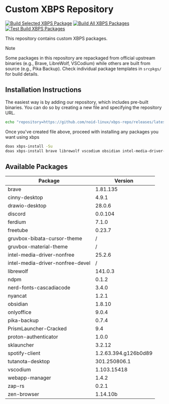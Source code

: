# Custom XBPS Repository

[![Build Selected XBPS Package](https://github.com/noid-linux/xbps-repo/actions/workflows/build-selected-packages.yml/badge.svg)](https://github.com/noid-linux/xbps-repo/actions/workflows/build-selected-packages.yml) [![Build All XBPS Packages](https://github.com/noid-linux/xbps-repo/actions/workflows/build-all-packages.yml/badge.svg)](https://github.com/noid-linux/xbps-repo/actions/workflows/build-all-packages.yml) [![Test Build XBPS Packages](https://github.com/noid-linux/xbps-repo/actions/workflows/test-build-packages.yml/badge.svg)](https://github.com/noid-linux/xbps-repo/actions/workflows/test-build-packages.yml)

This repository contains custom XBPS packages.

> [!NOTE]
> Some packages in this repository are repackaged from official upstream binaries (e.g., Brave, LibreWolf, VSCodium) while others are built from source (e.g., Pika Backup). Check individual package templates in `srcpkgs/` for build details.

## Installation Instructions

The easiest way is by adding our repository, which includes pre-built binaries. You can do so by creating a new file and specifying the repository URL.

```bash
echo "repository=https://github.com/noid-linux/xbps-repo/releases/latest/download" | doas tee /etc/xbps.d/noid-xbps-repo.conf
```

Once you've created file above, proceed with installing any packages you want using xbps

```bash
doas xbps-install -Su
doas xbps-install brave librewolf vscodium obsidian intel-media-driver-nonfree
```

## Available Packages

| Package                          | Version              |
| -------------------------------- | -------------------- |
| brave                            | 1.81.135             |
| cinny-desktop                    | 4.9.1                |
| drawio-desktop                   | 28.0.6               |
| discord                          | 0.0.104              |
| ferdium                          | 7.1.0                |
| freetube                         | 0.23.7               |
| gruvbox-bibata-cursor-theme      | /                    |
| gruvbox-material-theme           | /                    |
| intel-media-driver-nonfree       | 25.2.6               |
| intel-media-driver-nonfree-devel | /                    |
| librewolf                        | 141.0.3              |
| ndpm                             | 0.1.2                |
| nerd-fonts-cascadiacode          | 3.4.0                |
| nyancat                          | 1.2.1                |
| obsidian                         | 1.8.10               |
| onlyoffice                       | 9.0.4                |
| pika-backup                      | 0.7.4                |
| PrismLauncher-Cracked            | 9.4                  |
| proton-authenticator             | 1.0.0                |
| sklauncher                       | 3.2.12               |
| spotify-client                   | 1.2.63.394.g126b0d89 |
| tutanota-desktop                 | 301.250806.1         |
| vscodium                         | 1.103.15418          |
| webapp-manager                   | 1.4.2                |
| zap-rs                           | 0.2.1                |
| zen-browser                      | 1.14.10b             |
